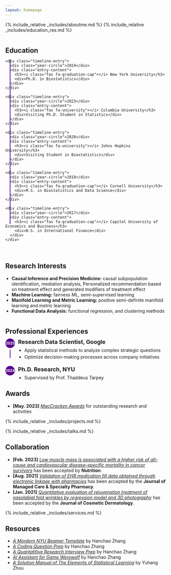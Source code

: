 ```yaml
---
layout: homepage
---
```


{% include_relative _includes/aboutme.md %}
{% include_relative _includes/education_res.md %}


<div class="container-flex">
  <div class="timeline-container">
    <h2>Education</h2>
    <div class="timeline-line"></div>

    <div class="timeline-entry">
      <div class="year-circle">2024</div>
      <div class="entry-content">
        <h3><i class="fas fa-graduation-cap"></i> New York University</h3>
        <div>Ph.D. in Biostatistics</div>
      </div>
    </div>

    <div class="timeline-entry">
      <div class="year-circle">2023</div>
      <div class="entry-content">
        <h3><i class="fas fa-university"></i> Columbia University</h3>
        <div>Visiting Ph.D. Student in Statistics</div>
      </div>
    </div>

    <div class="timeline-entry">
      <div class="year-circle">2020</div>
      <div class="entry-content">
        <h3><i class="fas fa-university"></i> Johns Hopkins University</h3>
        <div>Visiting Student in Biostatistics</div>
      </div>
    </div>

    <div class="timeline-entry">
      <div class="year-circle">2018</div>
      <div class="entry-content">
        <h3><i class="fas fa-graduation-cap"></i> Cornell University</h3>
        <div>M.S. in Biostatistics and Data Science</div>
      </div>
    </div>

    <div class="timeline-entry">
      <div class="year-circle">2017</div>
      <div class="entry-content">
        <h3><i class="fas fa-graduation-cap"></i> Capital University of Economics and Business</h3>
        <div>B.S. in International Finance</div>
      </div>
    </div>
  </div>

  <div class="research-interests">
    <h2>Research Interests</h2>
    <ul>
      <li><strong>Causal Inference and Precision Medicine:</strong> causal subpopulation identification, mediation analysis, Personalized recommendation based on treatment effect and generated modifiers of treatment effect</li>
      <li><strong>Machine Learning:</strong> fairness ML, semi-supervised learning</li>
      <li><strong>Manifold Learning and Metric Learning:</strong> positive semi-definite manifold learning and metric learning</li>
      <li><strong>Functional Data Analysis:</strong> functional regression, and clustering methods</li>
    </ul>
  </div>
</div>

<div class="timeline-container">
  <h2>Professional Experiences</h2>
  <div class="timeline-line"></div>

  <div class="timeline-entry">
    <div class="year-circle">2025</div>
    <div class="entry-content">
      <h3><i class="fas fa-briefcase"></i> Research Data Scientist, Google</h3>
      <ul>
        <li>Apply statistical methods to analyze complex strategic questions</li>
        <li>Optimize decision-making processes across company initiatives</li>
      </ul>
    </div>
  </div>

  <div class="timeline-entry">
    <div class="year-circle">2024</div>
    <div class="entry-content">
      <h3><i class="fas fa-graduation-cap"></i> Ph.D. Research, NYU</h3>
      <ul>
        <li>Supervised by Prof. Thaddeus Tarpey</li>
      </ul>
    </div>
  </div>
</div>

## Awards

- **[May. 2023]** <a href="https://gsas.nyu.edu/admissions/financial-aid/graduate-school-fellowships-and-assistantships.html" target="_blank">_MacCracken Awards_</a> for outstanding research and activities

{% include_relative _includes/projects.md %}

{% include_relative _includes/talks.md %}

## Collaboration

- **[Feb. 2023]** <a href="https://www.sciencedirect.com/science/article/pii/S089990072200346X" target="_blank">_Low muscle mass is associated with a higher risk of all–cause and cardiovascular disease–specific mortality in cancer survivors_</a> has been accepted by **Nutrition**.
- **[Aug. 2021]** <a href="https://www.jmcp.org/doi/full/10.18553/jmcp.2021.27.10.1482" target="_blank">_Validation of EHR medication fill data obtained through electronic linkage with pharmacies_</a> has been accepted by the **Journal of Managed Care & Specialty Pharmacy**.
- **[Jan. 2021]** <a href="https://onlinelibrary.wiley.com/doi/abs/10.1111/jocd.13486" target="_blank">_Quantitative evaluation of rejuvenation treatment of nasolabial fold wrinkles by regression model and 3D photography_</a> has been accepted by the **Journal of Cosmetic Dermatology**.

{% include_relative _includes/services.md %}

## Resources

- <a href="https://github.com/Hanchao-Zhang/nyu_mordern_beamer_template/blob/main/demo.pdf" target="_blank">_A Mordern NYU Beamer Template_</a> by Hanchao Zhang
- <a href="https://github.com/Hanchao-Zhang/LeetCode-Prep/blob/main/main.pdf" target="_blank">_A Coding Question Prep_</a> by Hanchao Zhang
- <a href="https://github.com/Hanchao-Zhang/LeetQuant-Note/blob/main/Prep/Quant%20Research.pdf" target="_blank">_A Quantatitive Research Interview Prep_</a> by Hanchao Zhang
- <a href="https://werewolf-assistant.streamlit.app/" target="_blank">_AI Assistant for Game Werewolf_</a> by Hanchao Zhang
- <a href="https://yuhangzhou88.github.io/ESL_Solution/" target="_blank">_A Solution Manual of The Elements of Statistical Learning_</a> by Yuhang Zhou

<style>
  .container-flex {
    display: flex;
    flex-wrap: wrap;
    gap: 20px;
  }

  .timeline-container {
    flex: 1;
    min-width: 300px;
    max-width: 800px;
    position: relative;
  }

  .timeline-container h2 {
    margin-bottom: 10px;
  }

  .timeline-line {
    position: absolute;
    top: 70px;
    left: 14px;
    width: 1.5px;
    height: calc(100% - 140px);
    background: #57068C;
  }

  .timeline-entry {
    position: relative;
    margin-bottom: 20px;
    padding-left: 40px;
  }

  .year-circle {
    position: absolute;
    left: 0px;
    top: 0;
    width: 30px;
    height: 30px;
    background-color: #57068C;
    color: white;
    font-weight: bold;
    font-size: 0.7rem;
    border-radius: 50%;
    display: flex;
    align-items: center;
    justify-content: center;
    z-index: 2;
  }

  .entry-content h3 {
    margin: 0 0 5px 0;
    font-size: 1.1rem;
    line-height: 1.3;
  }

  .entry-content div {
    font-size: 1rem;
    color: #666;
    margin: 0;
    line-height: 1.4;
  }

  .entry-content ul {
    margin: 5px 0 0 0;
    padding-left: 20px;
  }

  .entry-content ul li {
    margin-bottom: 4px;
  }

  .research-interests {
    flex: 1;
    min-width: 300px;
  }

  .research-interests ul {
    padding-left: 20px;
  }
</style>
